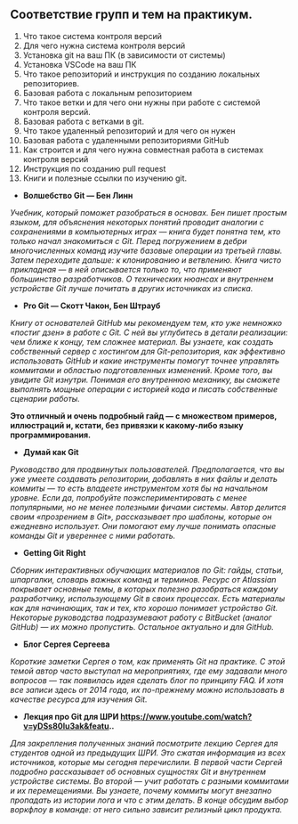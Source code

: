 ## Соответствие групп и тем на практикум.

1. Что такое система контроля версий
2. Для чего нужна система контроля версий
3. Установка git на ваш ПК (в зависимости от системы)
4. Установка VSCode на ваш ПК
5. Что такое репозиторий и инструкция по созданию локальных репозиториев.
6. Базовая работа с локальным репозиторием
7. Что такое ветки и для чего они нужны при работе с системой контроля версий.
8. Базовая работа с ветками в git.
9. Что такое удаленный репозиторий и для чего он нужен
10. Базовая работа с удаленными репозиториями GitHub
11. Как строится и для чего нужна совместная работа в системах контроля версий
12. Инструкция по созданию pull request
13. Книги и полезные ссылки по изучению git.
* **Волшебство Git — Бен Линн**

*Учебник, который поможет разобраться в основах. Бен пишет простым языком, для объяснения некоторых понятий проводит аналогии с сохранениями в компьютерных играх — книга будет понятна тем, кто только начал знакомиться с Git. Перед погружением в дебри многочисленных команд изучите базовые операции из третьей главы. Затем переходите дальше: к клонированию и ветвлению. Книга чисто прикладная — в ней описывается только то, что применяют большинство разработчиков. О технических нюансах и внутреннем устройстве Git лучше почитать в других источниках из списка.*

* **Pro Git — Скотт Чакон, Бен Штрауб**

*Книгу от основателей GitHub мы рекомендуем тем, кто уже немножко «постиг дзен» в работе с Git. С ней вы углубитесь в детали реализации: чем ближе к концу, тем сложнее материал. Вы узнаете, как создать собственный сервер с хостингом для Git-репозитория, как эффективно использовать GitHub и какие инструменты помогут точнее управлять коммитами и областью подготовленных изменений. Кроме того, вы увидите Git изнутри. Понимая его внутреннюю механику, вы сможете выполнять мощные операции с историей кода и писать собственные сценарии работы.*

**Это отличный и очень подробный гайд — с множеством примеров, иллюстраций и, кстати, без привязки к какому-либо языку программирования.**

* **Думай как Git**

*Руководство для продвинутых пользователей. Предполагается, что вы уже умеете создавать репозитории, добавлять в них файлы и делать коммиты — то есть владеете инструментом хотя бы на начальном уровне. Если да, попробуйте поэкспериментировать с менее популярными, но не менее полезными фичами системы. Автор делится своим «прозрением в Git», рассказывает про шаблоны, которые он ежедневно использует. Они помогают ему лучше понимать опасные команды Git и увереннее с ними работать.*

* **Getting Git Right**

*Сборник интерактивных обучающих материалов по Git: гайды, статьи, шпаргалки, словарь важных команд и терминов. Ресурс от Atlassian покрывает основные темы, в которых полезно разобраться каждому разработчику, использующему Git в своих процессах. Есть материалы как для начинающих, так и тех, кто хорошо понимает устройство Git. Некоторые руководства подразумевают работу с BitBucket (аналог GitHub) — их можно пропустить. Остальное актуально и для GitHub.*

* **Блог Сергея Сергеева**

*Короткие заметки Сергея о том, как применять Git на практике. С этой темой автор часто выступал на мероприятиях, где ему задавали много вопросов — так появилась идея сделать блог по принципу FAQ. И хотя все записи здесь от 2014 года, их по-прежнему можно использовать в качестве ресурса для изучения Git.*

* **Лекция про Git для ШРИ https://www.youtube.com/watch?v=yDSs80lu3ak&featu..**

*Для закрепления полученных знаний посмотрите лекцию Сергея для студентов одной из предыдущих ШРИ. Это сжатая информация из всех источников, которые мы сегодня перечислили. В первой части Сергей подробно рассказывает об основных сущностях Git и внутреннем устройстве системы. Во второй — учит работать с разными коммитами и их перемещениями. Вы узнаете, почему коммиты могут внезапно пропадать из истории лога и что с этим делать. В конце обсудим выбор воркфлоу в команде: от него сильно зависит релизный цикл продукта.*
